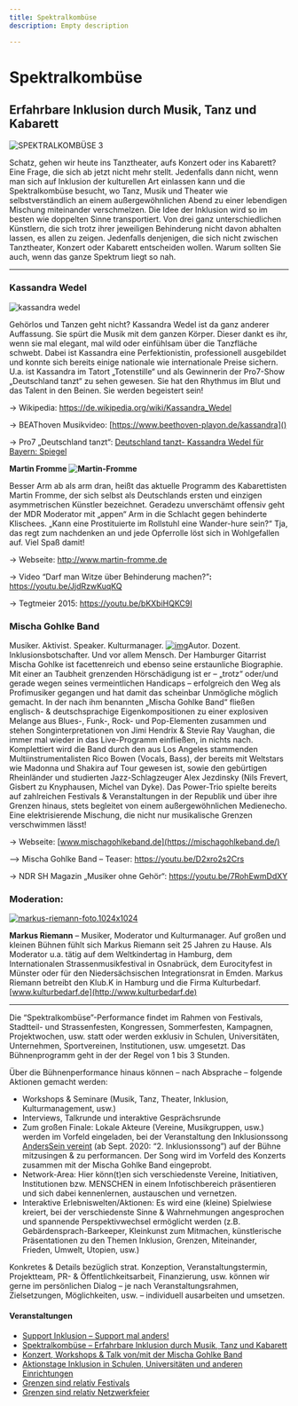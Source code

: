 ```yaml
---
title: Spektralkombüse
description: Empty description

---
```

# Spektralkombüse

## Erfahrbare Inklusion durch Musik, Tanz und Kabarett

![SPEKTRALKOMBÜSE 3](http://www.grenzensindrelativ.de/wp-content/uploads/2015/11/SPEKTRALKOMBÜSE-3.png)

Schatz, gehen wir heute ins Tanztheater, aufs Konzert oder ins  Kabarett? Eine Frage, die sich ab jetzt nicht mehr stellt. Jedenfalls  dann nicht, wenn man sich auf Inklusion der kulturellen Art einlassen  kann und die Spektralkombüse besucht, wo Tanz, Musik und Theater wie  selbstverständlich an einem außergewöhnlichen Abend zu einer lebendigen  Mischung miteinander verschmelzen. Die Idee der Inklusion wird so im  besten wie doppelten Sinne transportiert. Von drei ganz  unterschiedlichen Künstlern, die sich trotz ihrer jeweiligen Behinderung nicht davon abhalten lassen, es allen zu zeigen. Jedenfalls denjenigen, die sich nicht zwischen Tanztheater, Konzert oder Kabarett entscheiden  wollen. Warum sollten Sie auch, wenn das ganze Spektrum liegt so nah.

***

### **Kassandra Wedel**

![kassandra wedel](http://www.grenzensindrelativ.de/wp-content/uploads/2015/11/kassandra-wedel-300x300.jpg)

Gehörlos und Tanzen geht nicht? Kassandra Wedel ist da ganz anderer  Auffassung. Sie spürt die Musik mit dem ganzen Körper. Dieser dankt es  ihr, wenn sie mal elegant, mal wild oder einfühlsam über die Tanzfläche  schwebt. Dabei ist Kassandra eine Perfektionistin, professionell  ausgebildet und konnte sich bereits einige nationale wie internationale  Preise sichern. U.a. ist Kassandra im Tatort „Totenstille“ und als  Gewinnerin der Pro7-Show „Deutschland tanzt“ zu sehen gewesen. Sie hat  den Rhythmus im Blut und das Talent in den Beinen. Sie werden begeistert sein!

→ Wikipedia: https://de.wikipedia.org/wiki/Kassandra_Wedel

→ BEAThoven Musikvideo: [https://www.beethoven-playon.de/kassandra]()

→ Pro7 „Deutschland tanzt“: [Deutschland tanzt- Kassandra Wedel für Bayern: Spiegel](http://www.prosieben.de/tv/deutschland-tanzt/video/12-kassandra-wedel-fuer-bayern-spiegel-clip)

**Martin Fromme ![Martin-Fromme](http://www.grenzensindrelativ.de/wp-content/uploads/2015/11/Martin-Fromme-225x300.jpeg)**

Besser Arm ab als arm dran, heißt das aktuelle Programm des  Kabarettisten Martin Fromme, der sich selbst als Deutschlands ersten und einzigen asymmetrischen Künstler bezeichnet. Geradezu unverschämt  offensiv geht der MDR Moderator mit „appen“ Arm in die Schlacht gegen  behinderte Klischees. „Kann eine Prostituierte im Rollstuhl eine  Wander-hure sein?“ Tja, das regt zum nachdenken an und jede Opferrolle  löst sich in Wohlgefallen auf. Viel Spaß damit!

→ Webseite: http://www.martin-fromme.de

→ Video “Darf man Witze über Behinderung machen?”**:** https://youtu.be/JjdRzwKuqKQ

→ Tegtmeier 2015: https://youtu.be/bKXbiHQKC9I

### **Mischa Gohlke Band**

Musiker. Aktivist. Speaker. Kulturmanager. [![img](http://www.grenzensindrelativ.de/wp-content/uploads/2019/04/Mischa-Gohlke-Band-Fabrik2018-300x211.jpg)](http://www.grenzensindrelativ.de/wp-content/uploads/2019/04/Mischa-Gohlke-Band-Fabrik2018.jpg)Autor. Dozent. Inklusionsbotschafter. Und vor allem Mensch. Der Hamburger  Gitarrist Mischa Gohlke ist facettenreich und ebenso seine erstaunliche  Biographie. Mit einer an Taubheit grenzenden Hörschädigung ist er –  „trotz“ oder/und gerade wegen seines vermeintlichen Handicaps –  erfolgreich den Weg als Profimusiker gegangen und hat damit das  scheinbar Unmögliche möglich gemacht. In der nach ihm benannten „Mischa  Gohlke Band“ fließen englisch- & deutschsprachige Eigenkompositionen zu einer explosiven Melange aus Blues-, Funk-, Rock- und Pop-Elementen  zusammen und stehen Songinterpretationen von Jimi Hendrix & Stevie  Ray Vaughan, die immer mal wieder in das Live-Programm einfließen, in  nichts nach. Komplettiert wird die Band durch den aus Los Angeles  stammenden Multiinstrumentalisten Rico Bowen (Vocals, Bass), der bereits mit Weltstars wie Madonna und Shakira auf Tour gewesen ist, sowie den  gebürtigen Rheinländer und studierten Jazz-Schlagzeuger Alex Jezdinsky  (Nils Frevert, Gisbert zu Knyphausen, Michel van Dyke). Das Power-Trio  spielte bereits auf zahlreichen Festivals & Veranstaltungen in der  Republik und über ihre Grenzen hinaus, stets begleitet von einem  außergewöhnlichen Medienecho. Eine elektrisierende Mischung, die nicht  nur musikalische Grenzen verschwimmen lässt!

→ Webseite: [www.mischagohlkeband.de](https://mischagohlkeband.de/)

–> Mischa Gohlke Band – Teaser: https://youtu.be/D2xro2s2Crs

→ NDR SH Magazin „Musiker ohne Gehör“: https://youtu.be/7RohEwmDdXY

### **Moderation:**

[![markus-riemann-foto.1024x1024](http://www.grenzensindrelativ.de/wp-content/uploads/2016/07/markus-riemann-foto.1024x1024-300x277.jpg)](http://www.grenzensindrelativ.de/wp-content/uploads/2016/07/markus-riemann-foto.1024x1024.jpg)

**Markus Riemann** – Musiker, Moderator und  Kulturmanager. Auf großen und kleinen Bühnen fühlt sich Markus Riemann  seit 25 Jahren zu Hause. Als Moderator u.a. tätig auf dem Weltkindertag  in Hamburg, dem Internationalen Strassenmusikfestival in Osnabrück, dem  Eurocityfest in Münster oder für den Niedersächsischen Integrationsrat  in Emden. Markus Riemann betreibt den Klub.K in Hamburg und die Firma  Kulturbedarf. [www.kulturbedarf.de](http://www.kulturbedarf.de)

***

Die “Spektralkombüse”-Performance findet im Rahmen von Festivals,  Stadtteil- und Strassenfesten, Kongressen, Sommerfesten, Kampagnen,  Projektwochen, usw. statt oder werden exklusiv in Schulen,  Universitäten, Unternehmen, Sportvereinen, Institutionen, usw.  umgesetzt. Das Bühnenprogramm geht in der der Regel von 1 bis 3 Stunden.

Über die Bühnenperformance hinaus können – nach Absprache – folgende Aktionen gemacht werden:

* Workshops & Seminare (Musik, Tanz, Theater, Inklusion, Kulturmanagement, usw.)
* Interviews, Talkrunde und interaktive Gesprächsrunde
* Zum großen Finale: Lokale Akteure (Vereine, Musikgruppen, usw.)  werden im Vorfeld eingeladen, bei der Veranstaltung den Inklusionssong[ AndersSein vereint](http://www.grenzensindrelativ.de/anderssein-vereint-2/inklusionssong-fuer-deutschland.html) (ab Sept. 2020: “2. Inklusionssong”) auf der Bühne mitzusingen & zu performancen. Der Song wird im Vorfeld des Konzerts zusammen mit der  Mischa Gohlke Band eingeprobt.
* Network-Area: Hier könn(t)en sich verschiedenste Vereine,  Initiativen, Institutionen bzw. MENSCHEN in einem Infotischbereich  präsentieren und sich dabei kennenlernen, austauschen und vernetzen.
* Interaktive Erlebniswelten/Aktionen: Es wird eine (kleine)  Spielwiese kreiert, bei der verschiedenste Sinne & Wahrnehmungen  angesprochen und spannende Perspektivwechsel ermöglicht werden (z.B.  Gebärdensprach-Barkeeper, Kleinkunst zum Mitmachen, künstlerische  Präsentationen zu den Themen Inklusion, Grenzen, Miteinander, Frieden,  Umwelt, Utopien, usw.)

Konkretes & Details bezüglich strat. Konzeption,  Veranstaltungstermin, Projektteam, PR- & Öffentlichkeitsarbeit,  Finanzierung, usw. können wir gerne im persönlichen Dialog – je nach  Veranstaltungsrahmen, Zielsetzungen, Möglichkeiten, usw. – individuell  ausarbeiten und umsetzen.

#### Veranstaltungen

* [Support Inklusion – Support mal anders!](http://www.grenzensindrelativ.de/veranstaltungen/support-inklusion-support-mal-anders.html)
* [Spektralkombüse – Erfahrbare Inklusion durch Musik, Tanz und Kabarett](http://www.grenzensindrelativ.de/veranstaltungen/spektralkombuese.html)
* [Konzert, Workshops & Talk von/mit der Mischa Gohlke Band](http://www.grenzensindrelativ.de/veranstaltungen/konzert-workshop-talkrunde.html)
* [Aktionstage Inklusion in Schulen, Universitäten und anderen Einrichtungen](http://www.grenzensindrelativ.de/veranstaltungen/aktionstage-inklusion.html)
* [Grenzen sind relativ Festivals](http://www.grenzensindrelativ.de/veranstaltungen/3-grenzen-sind-relativ-festival-sa-26-10-19-fabrik-hamburg-2-2.html)
* [Grenzen sind relativ Netzwerkfeier](http://www.grenzensindrelativ.de/veranstaltungen/monatliche-grenzen-sind-relativ-netzwerkfeier-im-kukuun-hh.html)
